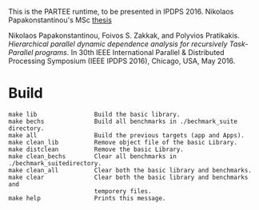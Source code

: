 This is the PARTEE runtime, to be presented in IPDPS 2016.
Nikolaos Papakonstantinou's MSc [thesis](https://elocus.lib.uoc.gr/dlib/9/3/8/metadata-dlib-1436171591-959869-8604.tkl?search_type=simple&search_help=&display_mode=overview&wf_step=init&show_hidden=0&number=10&keep_number=&cclterm1=&cclterm2=&cclterm3=&cclterm4=&cclterm5=&cclterm6=&cclterm7=&cclterm8=&cclterm9=&cclfield1=&cclfield2=&cclfield3=&cclfield4=&cclfield5=&cclfield6=&cclfield7=&cclfield8=&cclfield9=&cclop1=&cclop2=&cclop3=&cclop4=&cclop5=&cclop6=&cclop7=&cclop8=&display_help=0&offset=1&search_coll[metadata]=0&search_coll[dlib]=1&&stored_cclquery=&skin=&rss=0&show_form=&clone_file=&export_method=none&lang=en&offset=1)

Nikolaos Papakonstantinou, Foivos S. Zakkak, and Polyvios Pratikakis.
*Hierarchical parallel dynamic dependence analysis for recursively
Task-Parallel programs*.  In 30th IEEE International Parallel &
Distributed Processing Symposium (IEEE IPDPS 2016), Chicago, USA, May
2016.

# Build

```
make lib                Build the basic library.
make bechs              Build all benchmarks in ./bechmark_suite directory.
make all                Build the previous targets (app and Apps).
make clean_lib          Remove object file of the basic Library.
make distclean          Remove the basic Library.
make clean_bechs        Clear all benchmarks in ./bechmark_suitedirectory.
make clean_all          Clear both the basic library and benchmarks.
make clear              Clear both the basic library and benchmarks and
                        temporery files.
make help               Prints this message.
```
